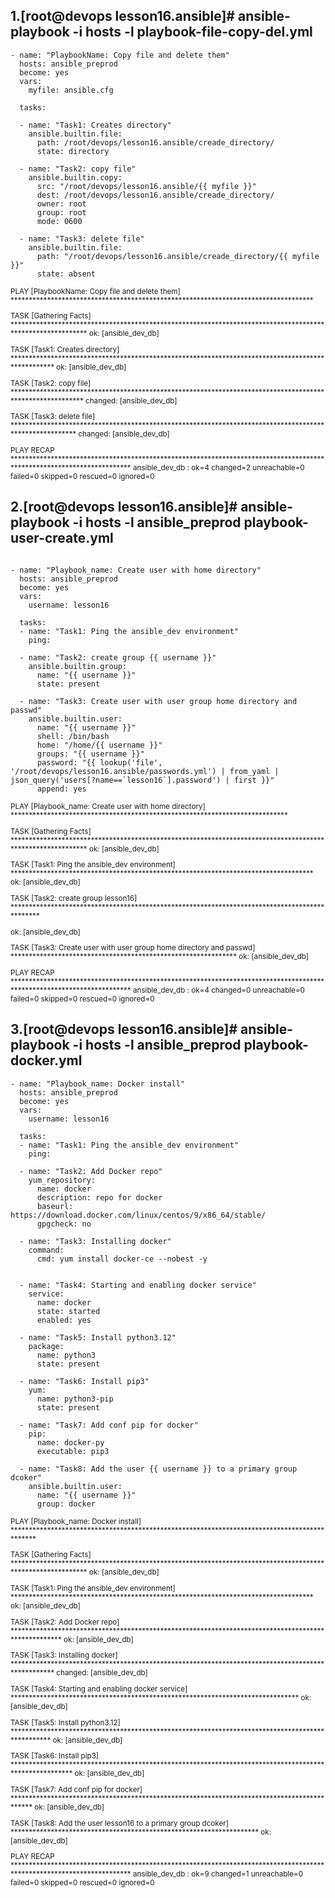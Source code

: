 ## 1.[root@devops lesson16.ansible]# ansible-playbook -i hosts -l playbook-file-copy-del.yml

```
- name: "PlaybookName: Copy file and delete them"
  hosts: ansible_preprod
  become: yes
  vars:
    myfile: ansible.cfg

  tasks:

  - name: "Task1: Creates directory"
    ansible.builtin.file:
      path: /root/devops/lesson16.ansible/creade_directory/
      state: directory

  - name: "Task2: copy file"
    ansible.builtin.copy:
      src: "/root/devops/lesson16.ansible/{{ myfile }}"
      dest: /root/devops/lesson16.ansible/creade_directory/
      owner: root
      group: root
      mode: 0600

  - name: "Task3: delete file"
    ansible.builtin.file:
      path: "/root/devops/lesson16.ansible/creade_directory/{{ myfile }}"
      state: absent

```

<sub>

PLAY [PlaybookName: Copy file and delete them] ***********************************************************************************

TASK [Gathering Facts] ***********************************************************************************************************
ok: [ansible_dev_db]

TASK [Task1: Creates directory] **************************************************************************************************
ok: [ansible_dev_db]

TASK [Task2: copy file] **********************************************************************************************************
changed: [ansible_dev_db]

TASK [Task3: delete file] ********************************************************************************************************
changed: [ansible_dev_db]

PLAY RECAP ***********************************************************************************************************************
ansible_dev_db             : ok=4    changed=2    unreachable=0    failed=0    skipped=0    rescued=0    ignored=0

</sub>

## 2.[root@devops lesson16.ansible]# ansible-playbook -i hosts -l ansible_preprod playbook-user-create.yml

```

- name: "Playbook_name: Create user with home directory"
  hosts: ansible_preprod
  become: yes
  vars:
    username: lesson16

  tasks:
  - name: "Task1: Ping the ansible_dev environment"
    ping:

  - name: "Task2: create group {{ username }}"
    ansible.builtin.group:
      name: "{{ username }}"
      state: present

  - name: "Task3: Create user with user group home directory and passwd"
    ansible.builtin.user:
      name: "{{ username }}"
      shell: /bin/bash
      home: "/home/{{ username }}"
      groups: "{{ username }}"
      password: "{{ lookup('file', '/root/devops/lesson16.ansible/passwords.yml') | from_yaml | json_query('users[?name==`lesson16`].password') | first }}"
      append: yes

```

<sub>

PLAY [Playbook_name: Create user with home directory] ****************************************************************************

TASK [Gathering Facts] ***********************************************************************************************************
ok: [ansible_dev_db]

TASK [Task1: Ping the ansible_dev environment] ***********************************************************************************
ok: [ansible_dev_db]

TASK [Task2: create group lesson16] **********************************************************************************************

ok: [ansible_dev_db]

TASK [Task3: Create user with user group home directory and passwd] **************************************************************
ok: [ansible_dev_db]

PLAY RECAP ***********************************************************************************************************************
ansible_dev_db             : ok=4    changed=0    unreachable=0    failed=0    skipped=0    rescued=0    ignored=0

</sub>

## 3.[root@devops lesson16.ansible]#  ansible-playbook -i hosts -l ansible_preprod playbook-docker.yml

```
- name: "Playbook_name: Docker install"
  hosts: ansible_preprod
  become: yes
  vars:
    username: lesson16

  tasks:
  - name: "Task1: Ping the ansible_dev environment"
    ping:

  - name: "Task2: Add Docker repo"
    yum_repository:
      name: docker
      description: repo for docker
      baseurl: https://download.docker.com/linux/centos/9/x86_64/stable/
      gpgcheck: no

  - name: "Task3: Installing docker"
    command:
      cmd: yum install docker-ce --nobest -y


  - name: "Task4: Starting and enabling docker service"
    service:
      name: docker
      state: started
      enabled: yes

  - name: "Task5: Install python3.12"
    package:
      name: python3
      state: present

  - name: "Task6: Install pip3"
    yum:
      name: python3-pip
      state: present

  - name: "Task7: Add conf pip for docker"
    pip:
      name: docker-py
      executable: pip3

  - name: "Task8: Add the user {{ username }} to a primary group dcoker"
    ansible.builtin.user:
      name: "{{ username }}"
      group: docker

```

<sub>

PLAY [Playbook_name: Docker install] *********************************************************************************************

TASK [Gathering Facts] ***********************************************************************************************************
ok: [ansible_dev_db]

TASK [Task1: Ping the ansible_dev environment] ***********************************************************************************
ok: [ansible_dev_db]

TASK [Task2: Add Docker repo] ****************************************************************************************************
ok: [ansible_dev_db]

TASK [Task3: Installing docker] **************************************************************************************************
changed: [ansible_dev_db]

TASK [Task4: Starting and enabling docker service] *******************************************************************************
ok: [ansible_dev_db]

TASK [Task5: Install python3.12] *************************************************************************************************
ok: [ansible_dev_db]

TASK [Task6: Install pip3] *******************************************************************************************************
ok: [ansible_dev_db]

TASK [Task7: Add conf pip for docker] ********************************************************************************************
ok: [ansible_dev_db]

TASK [Task8: Add the user lesson16 to a primary group dcoker] ********************************************************************
ok: [ansible_dev_db]

PLAY RECAP ***********************************************************************************************************************
ansible_dev_db             : ok=9    changed=1    unreachable=0    failed=0    skipped=0    rescued=0    ignored=0

</sub>